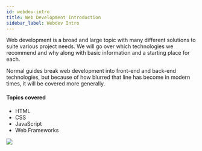 ```yaml
---
id: webdev-intro
title: Web Development Introduction
sidebar_label: Webdev Intro
---
```

Web development is a broad and large topic with many different solutions to suite various project needs. We will go over which technologies we recommend and why along with basic information and a starting place for each.

Normal guides break web development into front-end and back-end technologies, but because of how blurred that line has become in modern times, it will be covered more generally.

#### Topics covered
- HTML
- CSS
- JavaScript
- Web Frameworks

![](/img/dev.png)

